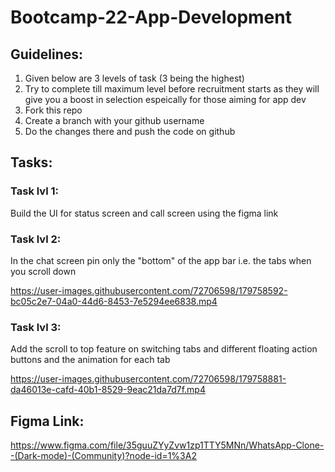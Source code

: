 # Bootcamp-22-App-Development

## Guidelines:
1) Given below are 3 levels of task (3 being the highest)
2) Try to complete till maximum level before recruitment starts as they will give you a boost in selection espeically for those aiming for app dev
3) Fork this repo
4) Create a branch with your github username 
5) Do the changes there and push the code on github


## Tasks:

### Task lvl 1:
Build the UI for status screen and call screen using the figma link

### Task lvl 2:
In the chat screen pin only the "bottom" of the app bar i.e. the tabs when you scroll down


https://user-images.githubusercontent.com/72706598/179758592-bc05c2e7-04a0-44d6-8453-7e5294ee6838.mp4

### Task lvl 3:
Add the scroll to top feature on switching tabs and different floating action buttons and the animation for each tab


https://user-images.githubusercontent.com/72706598/179758881-da46013e-cafd-40b1-8529-9eac21da7d7f.mp4

## Figma Link:
https://www.figma.com/file/35guuZYyZvw1zp1TTY5MNn/WhatsApp-Clone--(Dark-mode)-(Community)?node-id=1%3A2

